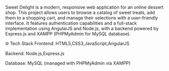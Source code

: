 Sweet Delight is a modern, responsive web application for an online dessert shop. This project allows users to browse a catalog of sweet treats, 
add them to a shopping cart, and manage their selections with a user-friendly interface. It features authentication capabilities and a full-stack 
implementation using AngularJS and Node.js, with a backend powered by Express.js and XAMPP (PHPMyAdmin for MySQL database).

🌐 Tech Stack
Frontend: HTML5,CSS3,JavaScript,AngularJS

Backend: Node.js,Express.js

Database: MySQL (managed with PHPMyAdmin via XAMPP)
